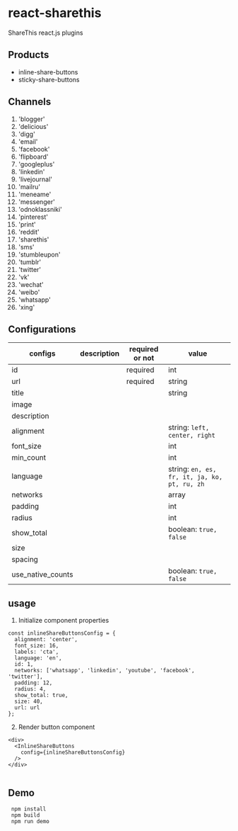 # react-sharethis

ShareThis react.js plugins


## Products

- inline-share-buttons
- sticky-share-buttons

## Channels

  1. 'blogger'
  2. 'delicious'
  3. 'digg'
  4. 'email'
  5. 'facebook'
  6. 'flipboard'
  7. 'googleplus'
  8. 'linkedin'
  9. 'livejournal'
  10. 'mailru'
  11. 'meneame'
  12. 'messenger'
  13. 'odnoklassniki'
  14. 'pinterest'
  15. 'print'
  16. 'reddit'
  17. 'sharethis'
  18. 'sms'
  19. 'stumbleupon'
  20. 'tumblr'
  21. 'twitter'
  22. 'vk'
  23. 'wechat'
  24. 'weibo'
  25. 'whatsapp'
  26. 'xing'

## Configurations

| configs           | description | required or not | value                                        |
| ----------------- | ----------- | --------------- | -------------------------------------------- |
| id                |             | required        | int                                          |
| url               |             | required        | string                                       |
| title             |             |                 | string                                       |
| image             |             |                 |                                              |
| description       |             |                 |                                              |
| alignment         |             |                 | string: `left, center, right`                |
| font_size         |             |                 | int                                          |
| min_count         |             |                 | int                                          |
| language          |             |                 | string: `en, es, fr, it, ja, ko, pt, ru, zh` |
| networks          |             |                 | array                                        |
| padding           |             |                 | int                                          |
| radius            |             |                 | int                                          |
| show_total        |             |                 | boolean: `true, false`                       |
| size              |             |                 |                                              |
| spacing           |             |                 |                                              |
| use_native_counts |             |                 | boolean: `true, false`                       |


## usage

1. Initialize component properties
```
const inlineShareButtonsConfig = {
  alignment: 'center',
  font_size: 16,
  labels: 'cta',
  language: 'en',
  id: 1,
  networks: ['whatsapp', 'linkedin', 'youtube', 'facebook', 'twitter'],
  padding: 12,
  radius: 4,
  show_total: true,
  size: 40,
  url: url
};
```

2. Render button component
```
<div>
  <InlineShareButtons
    config={inlineShareButtonsConfig}
  />
</div>
    
```

## Demo

```
 npm install
 npm build
 npm run demo
```